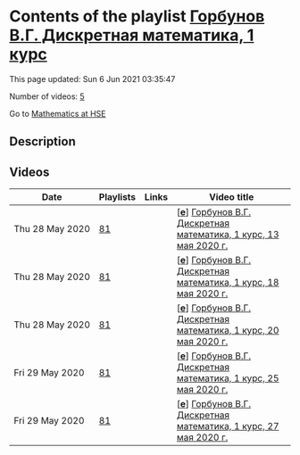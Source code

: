 # Contents of the playlist [Горбунов В.Г. Дискретная математика, 1 курс](https://www.youtube.com/playlist?list=PLq3E5oubNNoBgV1niMiegS2dLlrKEDISH)

This page updated: Sun 6 Jun 2021 03:35:47

Number of videos: [5](#videos)

Go to [Mathematics at HSE](../README.md)

## Description



## Videos

|Date|Playlists|Links|Video title|
|---|---|---|---|
| Thu&nbsp;28&nbsp;May&nbsp;2020 | [81](../playlists/81 "Горбунов В.Г. Дискретная математика, 1 курс") |  | [[**e**](https://studio.youtube.com/video/3UsmCCqP0Do/edit "Edit")] [Горбунов В.Г. Дискретная математика, 1 курс, 13 мая 2020 г.](https://www.youtube.com/watch?v=3UsmCCqP0Do&list=PLq3E5oubNNoBgV1niMiegS2dLlrKEDISH) |
| Thu&nbsp;28&nbsp;May&nbsp;2020 | [81](../playlists/81 "Горбунов В.Г. Дискретная математика, 1 курс") |  | [[**e**](https://studio.youtube.com/video/hU8ikgef8ZM/edit "Edit")] [Горбунов В.Г. Дискретная математика, 1 курс, 18 мая 2020 г.](https://www.youtube.com/watch?v=hU8ikgef8ZM&list=PLq3E5oubNNoBgV1niMiegS2dLlrKEDISH) |
| Thu&nbsp;28&nbsp;May&nbsp;2020 | [81](../playlists/81 "Горбунов В.Г. Дискретная математика, 1 курс") |  | [[**e**](https://studio.youtube.com/video/M-ucSzNKtpo/edit "Edit")] [Горбунов В.Г. Дискретная математика, 1 курс, 20 мая 2020 г.](https://www.youtube.com/watch?v=M-ucSzNKtpo&list=PLq3E5oubNNoBgV1niMiegS2dLlrKEDISH) |
| Fri&nbsp;29&nbsp;May&nbsp;2020 | [81](../playlists/81 "Горбунов В.Г. Дискретная математика, 1 курс") |  | [[**e**](https://studio.youtube.com/video/uHGRQE6Uafc/edit "Edit")] [Горбунов В.Г. Дискретная математика, 1 курс, 25 мая 2020 г.](https://www.youtube.com/watch?v=uHGRQE6Uafc&list=PLq3E5oubNNoBgV1niMiegS2dLlrKEDISH) |
| Fri&nbsp;29&nbsp;May&nbsp;2020 | [81](../playlists/81 "Горбунов В.Г. Дискретная математика, 1 курс") |  | [[**e**](https://studio.youtube.com/video/_crkPuu8l08/edit "Edit")] [Горбунов В.Г. Дискретная математика, 1 курс, 27 мая 2020 г.](https://www.youtube.com/watch?v=_crkPuu8l08&list=PLq3E5oubNNoBgV1niMiegS2dLlrKEDISH) |
